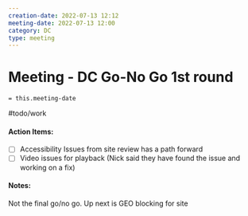 ```yaml
---
creation-date: 2022-07-13 12:12 
meeting-date: 2022-07-13 12:00
category: DC
type: meeting
---
```


# Meeting - DC Go-No Go 1st round
`= this.meeting-date`

#todo/work 


#### Action Items:
- [ ] Accessibility Issues from site review has a path forward
- [ ] Video issues for playback (Nick said they have found the issue and working on a fix)

#### Notes:
Not the final go/no go.  Up next is GEO blocking for site

